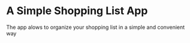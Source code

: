 # A Simple Shopping List App

The app alows to organize your shopping list in a simple and convenient way
